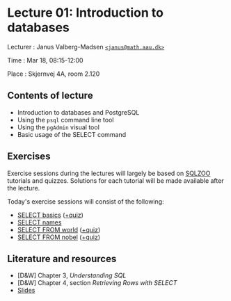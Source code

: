 # Lecture 01: Introduction to databases

Lecturer
: Janus Valberg-Madsen [`<janus@math.aau.dk>`](mailto:janus@math.aau.dk)

Time
: Mar 18, 08:15-12:00

Place
: Skjernvej 4A, room 2.120


## Contents of lecture

- Introduction to databases and PostgreSQL
- Using the `psql` command line tool
- Using the `pgAdmin` visual tool
- Basic usage of the SELECT command


## Exercises

Exercise sessions during the lectures will largely be based on [SQLZOO](https://sqlzoo.net/wiki/SQL_Tutorial) tutorials and quizzes.
Solutions for each tutorial will be made available after the lecture.

Today's exercise sessions will consist of the following:

- [SELECT basics](https://sqlzoo.net/wiki/SELECT_basics) ([+quiz](https://sqlzoo.net/wiki/SELECT_Quiz))
- [SELECT names](https://sqlzoo.net/wiki/SELECT_names)
- [SELECT FROM world](https://sqlzoo.net/wiki/SELECT_from_WORLD_Tutorial) ([+quiz](https://sqlzoo.net/wiki/BBC_QUIZ))
- [SELECT FROM nobel](https://sqlzoo.net/wiki/SELECT_from_Nobel_Tutorial) ([+quiz](https://sqlzoo.net/wiki/Nobel_Quiz))


## Literature and resources

- [D&W] Chapter 3, _Understanding SQL_
- [D&W] Chapter 4, section _Retrieving Rows with SELECT_
- [Slides](../slides/01-introduction)
